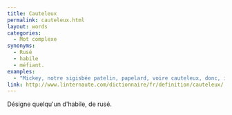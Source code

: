 ```yaml
---
title: Cauteleux
permalink: cauteleux.html
layout: words
categories:
  - Mot complexe
synonyms:
  - Rusé
  - habile
  - méfiant.
examples:
  - "Mickey, notre sigisbée patelin, papelard, voire cauteleux, donc, invite une copine à la campagne. (Cf. Histoires)"
link: http://www.linternaute.com/dictionnaire/fr/definition/cauteleux/
---
```


Désigne quelqu'un d'habile, de rusé.

